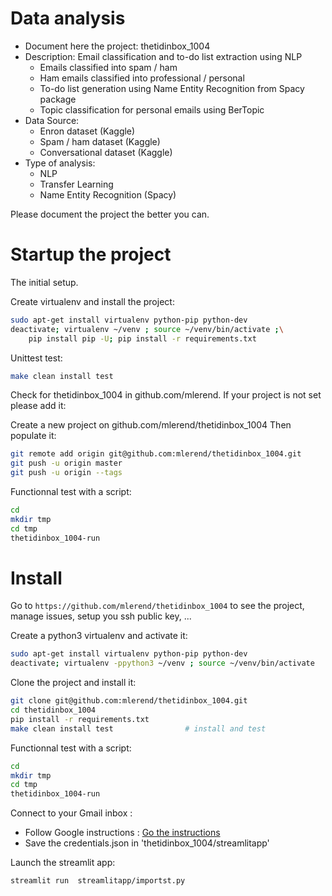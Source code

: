# Data analysis
- Document here the project: thetidinbox_1004
- Description: Email classification and to-do list extraction using NLP
  - Emails classified into spam / ham
  - Ham emails classified into professional / personal
  - To-do list generation using Name Entity Recognition from Spacy package
  - Topic classification for personal emails using BerTopic
- Data Source:
  - Enron dataset (Kaggle)
  - Spam / ham dataset (Kaggle)
  - Conversational dataset (Kaggle)
- Type of analysis:
  - NLP
  - Transfer Learning
  - Name Entity Recognition (Spacy)

Please document the project the better you can.

# Startup the project

The initial setup.

Create virtualenv and install the project:
```bash
sudo apt-get install virtualenv python-pip python-dev
deactivate; virtualenv ~/venv ; source ~/venv/bin/activate ;\
    pip install pip -U; pip install -r requirements.txt
```

Unittest test:
```bash
make clean install test
```

Check for thetidinbox_1004 in github.com/mlerend. If your project is not set please add it:

Create a new project on github.com/mlerend/thetidinbox_1004
Then populate it:

```bash
git remote add origin git@github.com:mlerend/thetidinbox_1004.git
git push -u origin master
git push -u origin --tags
```

Functionnal test with a script:

```bash
cd
mkdir tmp
cd tmp
thetidinbox_1004-run
```

# Install

Go to `https://github.com/mlerend/thetidinbox_1004` to see the project, manage issues,
setup you ssh public key, ...

Create a python3 virtualenv and activate it:

```bash
sudo apt-get install virtualenv python-pip python-dev
deactivate; virtualenv -ppython3 ~/venv ; source ~/venv/bin/activate
```

Clone the project and install it:

```bash
git clone git@github.com:mlerend/thetidinbox_1004.git
cd thetidinbox_1004
pip install -r requirements.txt
make clean install test                # install and test
```
Functionnal test with a script:

```bash
cd
mkdir tmp
cd tmp
thetidinbox_1004-run
```

Connect to your Gmail inbox :
- Follow Google instructions : [Go the instructions ](https://developers.google.com/gmail/api/quickstart/python?hl=fr)
- Save the credentials.json in 'thetidinbox_1004/streamlitapp'

Launch the streamlit app:

```bash
streamlit run  streamlitapp/importst.py
```
